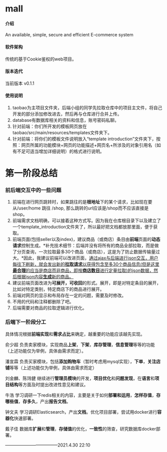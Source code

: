 # mall

#### 介绍
An available, simple, secure and efficient E-commerce system

#### 软件架构
传统的基于Cookie鉴权的web项目。

#### 版本迭代

当前版本 v0.1.1

#### 使用说明

1.  taobao为主项目文件夹，后端小组的同学先拉取仓库中的项目主文件，将自己开发的部分添加修改进去，然后再与仓库进行合并上传。
2.  database有数据库相关的资料和信息，账号密码私聊。
3.  针对前端：你们所开发的模板网页放在taobao/src/main/resources/templates文件夹下。
4.  针对前端：将你们的模板文件说明放入“template introduction”文件夹下，按照：网页所属的功能模块+网页的功能描述+网页名+所涉及的对象引用名（如有不足可适当增加详细说明）的格式进行说明。

# 第一阶段总结

### 前后端交互中的一些问题

1. 前端在进行网页跳转时，如果跳往的是**根地址**下的某个请求，比如现在要从/user/home 跳往 /shop, 那么跳转的url应该是/shop而不应该直接是shop。
2. 前端需求文档明确，可以接着这种方式写。因为我在仓库根目录下以及建立了一个template_introduction文件夹了，所以最好把文档都放那里面，便于获取。
3. 前端页面(包括seller以及index)，建议商品（或商店）条目由**前端**页面的**动态请求**控制生成。*补充技术细节：后端并没有将所有的商品全部拉取，而是做了分页查询，一次拉取最多30个商品（或商店），这是为了防止数据传输量过大。*因此，我建议前端可以改进页面，<u>通过ajax与后端进行json交互，用户每往下刷新，就会发出新的**拉取请求**以获得包含至多30个商品信息(但是这里**最合理**的应当是商店而非商品，即按**商店数目**进行定量拉取)的json数据，然后根据json内容**生成**新的商品。</u>
4. 建议前端页面改进为**可展开，可收回**的形式。展开，即是对特定条目的展开，比如对特定类别，特定商店下的商品进行展开。
5. 前端对网页的显示和布局存在一定的问题，需要及时修改。
6. 不用的代码和注释都删除了吧。
7. 后端需要对商品的拉取逻辑进行优化。

### 后端下一阶段分工

具体情况根据**前端实现**和**需求占比**来确定，越重要的功能应该越先实现。

俞少超 		负责卖家模块，实现商品**上架**，**下架**，**库存管理**，**信息管理**等等的功能（上述功能仅为举例，具体由需求而定）。

潘宣霖		负责买家模块，包括**添加购物车**（暂时考虑用mysql实现），**下单**，**关注店铺**等等（上述功能仅为举例，具体由需求而定）

刘金麟、陈玮健	继续进行**管理员模块**的开发，**项目优化**和**问题发现**，在**语言**和**项目结构**等方面及时提出改进性意见和建议。

牛浩			学习调研一下redis相关的内容，主要是关于如何**部署和运用**，**怎样存值**，**存哪些值**，**存多久**，产出**报告文档**。

钟文夫		学习调研Elasticsearch，产出**文档**。优化项目部署，尝试用docker进行**容器化**快速部署。

戴子佳		数据库**扩展**和**管理**，**存储值**的优化，**一致性**的筛查，研究数据库docker部署。

————————————2021.4.30 22:10

